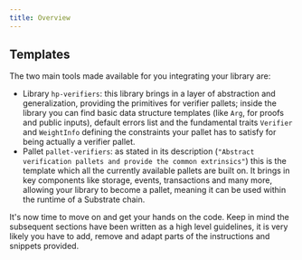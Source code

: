 ```yaml
---
title: Overview
---
```


## Templates

The two main tools made available for you integrating your library are:

- Library `hp-verifiers`: this library brings in a layer of abstraction and generalization, providing the primitives for verifier pallets; inside the library you can find basic data structure templates (like `Arg`, for proofs and public inputs), default errors list and the fundamental traits `Verifier` and `WeightInfo` defining the constraints your pallet has to satisfy for being actually a verifier pallet.
- Pallet `pallet-verifiers`: as stated in its description (`"Abstract verification pallets and provide the common extrinsics"`) this is the template which all the currently available pallets are built on. It brings in key components like storage, events, transactions and many more, allowing your library to become a pallet, meaning it can be used within the runtime of a Substrate chain.

It's now time to move on and get your hands on the code. Keep in mind the subsequent sections have been written as a high level guidelines, it is very likely you have to add, remove and adapt parts of the instructions and snippets provided.
